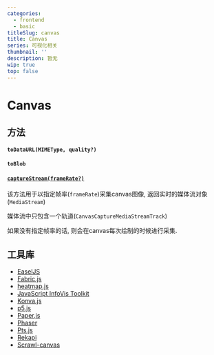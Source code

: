 ```yaml
---
categories:
  - frontend
  - basic
titleSlug: canvas
title: Canvas
series: 可视化相关
thumbnail: ''
description: 暂无
wip: true
top: false
---
```

# Canvas

## 方法

#### `toDataURL(MIMEType, quality?)`




#### `toBlob`



#### [`captureStream(frameRate?)`](https://developer.mozilla.org/en-US/docs/Web/API/HTMLCanvasElement/captureStream)

该方法用于以指定帧率(`frameRate`)采集canvas图像, 返回实时的媒体流对象(`MediaStream`)

媒体流中只包含一个轨道(`CanvasCaptureMediaStreamTrack`)

如果没有指定帧率的话, 则会在canvas每次绘制的时候进行采集.


## 工具库

- [EaselJS](https://www.createjs.com/easeljs)
- [Fabric.js](http://fabricjs.com/) 
- [heatmap.js](https://www.patrick-wied.at/static/heatmapjs/)
- [JavaScript InfoVis Toolkit](https://thejit.org/) 
- [Konva.js](https://konvajs.github.io/)
- [p5.js](https://p5js.org/) 
- [Paper.js](http://paperjs.org/) 
- [Phaser](https://phaser.io/)
- [Pts.js](https://ptsjs.org/) 
- [Rekapi](https://github.com/jeremyckahn/rekapi) 
- [Scrawl-canvas](https://scrawl.rikweb.org.uk/) 

